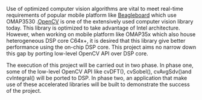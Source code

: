 Use of optimized computer vision algorithms are vital to meet real-time requirements of popular mobile platform like [Beagleboard](http://beagleboard.org/) which use OMAP3530 .[OpenCV](http://opencv.willowgarage.com/wiki/) is one of the extensively used computer vision library today. This library is optimized to take advantage of Intel architecture. However, when working on mobile platform like OMAP35x which also house heterogeneous DSP core C64x+, it is desired that this library give better performance using the on-chip DSP core. This project aims no narrow down this gap by porting low-level OpenCV API over DSP core.

The execution of this project will be carried out in two phase. In phase one, some of the low-level OpenCV API like cvDFT(), cvSobel(), cvAvgSdv()and cvIntegral() will be ported to DSP. In phase two, an application that make use of these accelerated libraries will be built to demonstrate the success of the project.